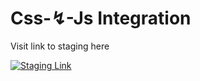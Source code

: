 # Css-↯-Js Integration

Visit link to staging here

[![Staging Link](https://svgshare.com/i/jM7.svg)](https://card-components-lib.vercel.app/)

